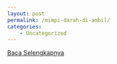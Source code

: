 ```yaml
---
layout: post
permalink: /mimpi-darah-di-ambil/
categories:
    - Uncategorized
---
```


[Baca Selengkapnya](/08)
